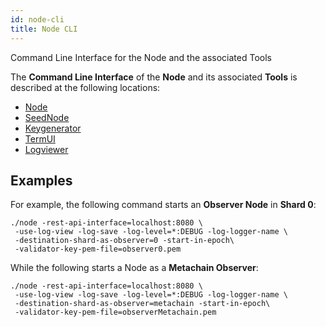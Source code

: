 ```yaml
---
id: node-cli
title: Node CLI
---
```


Command Line Interface for the Node and the associated Tools

The **Command Line Interface** of the **Node** and its associated **Tools** is described at the following locations:

- [Node](https://github.com/ElrondNetwork/elrond-go/blob/development/cmd/node/CLI.md)
- [SeedNode](https://github.com/ElrondNetwork/elrond-go/blob/development/cmd/seednode/CLI.md)
- [Keygenerator](https://github.com/ElrondNetwork/elrond-go/blob/development/cmd/keygenerator/CLI.md)
- [TermUI](https://github.com/ElrondNetwork/elrond-go/blob/development/cmd/termui/CLI.md)
- [Logviewer](https://github.com/ElrondNetwork/elrond-go/blob/development/cmd/logviewer/CLI.md)

## **Examples**

For example, the following command starts an **Observer Node** in **Shard 0**:

```
./node -rest-api-interface=localhost:8080 \
 -use-log-view -log-save -log-level=*:DEBUG -log-logger-name \
 -destination-shard-as-observer=0 -start-in-epoch\
 -validator-key-pem-file=observer0.pem
```

While the following starts a Node as a **Metachain Observer**:

```
./node -rest-api-interface=localhost:8080 \
 -use-log-view -log-save -log-level=*:DEBUG -log-logger-name \
 -destination-shard-as-observer=metachain -start-in-epoch\
 -validator-key-pem-file=observerMetachain.pem
```